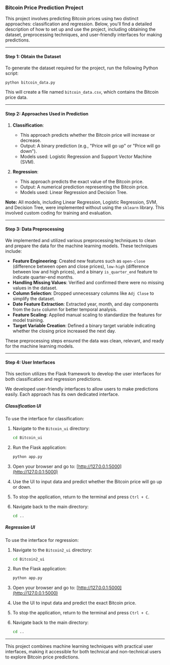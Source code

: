 ### Bitcoin Price Prediction Project

This project involves predicting Bitcoin prices using two distinct approaches: classification and regression. Below, you'll find a detailed description of how to set up and use the project, including obtaining the dataset, preprocessing techniques, and user-friendly interfaces for making predictions.

---

#### Step 1: Obtain the Dataset

To generate the dataset required for the project, run the following Python script:

```bash
python bitcoin_data.py
```

This will create a file named `bitcoin_data.csv`, which contains the Bitcoin price data.

---

#### Step 2: Approaches Used in Prediction

1. **Classification**:
   - This approach predicts whether the Bitcoin price will increase or decrease.
   - Output: A binary prediction (e.g., "Price will go up" or "Price will go down").
   - Models used: Logistic Regression and Support Vector Machine (SVM).

2. **Regression**:
   - This approach predicts the exact value of the Bitcoin price.
   - Output: A numerical prediction representing the Bitcoin price.
   - Models used: Linear Regression and Decision Tree.

**Note:** All models, including Linear Regression, Logistic Regression, SVM, and Decision Tree, were implemented without using the `sklearn` library. This involved custom coding for training and evaluation.

---

#### Step 3: Data Preprocessing

We implemented and utilized various preprocessing techniques to clean and prepare the data for the machine learning models. These techniques include:

- **Feature Engineering**: Created new features such as `open-close` (difference between open and close prices), `low-high` (difference between low and high prices), and a binary `is_quarter_end` feature to indicate quarter-end months.
- **Handling Missing Values**: Verified and confirmed there were no missing values in the dataset.
- **Column Selection**: Dropped unnecessary columns like `Adj Close` to simplify the dataset.
- **Date Feature Extraction**: Extracted year, month, and day components from the `Date` column for better temporal analysis.
- **Feature Scaling**: Applied manual scaling to standardize the features for model training.
- **Target Variable Creation**: Defined a binary target variable indicating whether the closing price increased the next day.

These preprocessing steps ensured the data was clean, relevant, and ready for the machine learning models.

---

#### Step 4: User Interfaces

This section utilizes the Flask framework to develop the user interfaces for both classification and regression predictions.

We developed user-friendly interfaces to allow users to make predictions easily. Each approach has its own dedicated interface.

##### Classification UI

To use the interface for classification:

1. Navigate to the `Bitcoin_ui` directory:
   ```bash
   cd Bitcoin_ui
   ```

2. Run the Flask application:
   ```bash
   python app.py
   ```

3. Open your browser and go to:
   [http://127.0.0.1:5000](http://127.0.0.1:5000)

4. Use the UI to input data and predict whether the Bitcoin price will go up or down.

5. To stop the application, return to the terminal and press `Ctrl + C`.

6. Navigate back to the main directory:
   ```bash
   cd ..
   ```

##### Regression UI

To use the interface for regression:

1. Navigate to the `Bitcoin2_ui` directory:
   ```bash
   cd Bitcoin2_ui
   ```

2. Run the Flask application:
   ```bash
   python app.py
   ```

3. Open your browser and go to:
   [http://127.0.0.1:5000](http://127.0.0.1:5000)

4. Use the UI to input data and predict the exact Bitcoin price.

5. To stop the application, return to the terminal and press `Ctrl + C`.

6. Navigate back to the main directory:
   ```bash
   cd ..
   ```

---

This project combines machine learning techniques with practical user interfaces, making it accessible for both technical and non-technical users to explore Bitcoin price predictions.

